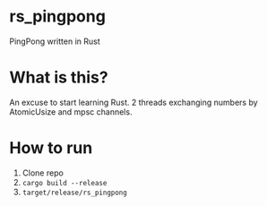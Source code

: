 # rs_pingpong
PingPong written in Rust

# What is this?

An excuse to start learning Rust. 2 threads exchanging numbers by AtomicUsize and mpsc channels.

# How to run

1. Clone repo
2. ```cargo build --release```
3. ```target/release/rs_pingpong```
